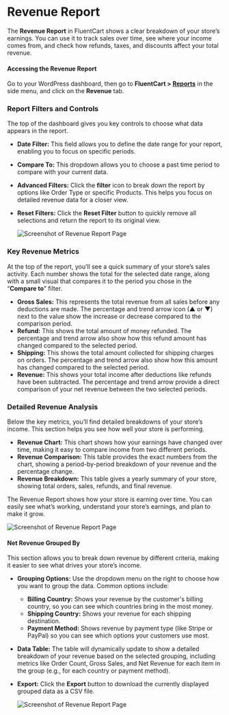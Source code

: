 # Revenue Report

The **Revenue Report** in FluentCart shows a clear breakdown of your store’s earnings. You can use it to track sales over time, see where your income comes from, and check how refunds, taxes, and discounts affect your total revenue.

#### Accessing the Revenue Report

Go to your WordPress dashboard, then go to **FluentCart > [Reports](/guide/reporting-analytics/reports-dashboard-overview.md)** in the side menu, and click on the **Revenue** tab.

### Report Filters and Controls

The top of the dashboard gives you key controls to choose what data appears in the report.

* **Date Filter:** This field allows you to define the date range for your report, enabling you to focus on specific periods.
* **Compare To:** This dropdown allows you to choose a past time period to compare with your current data.
* **Advanced Filters:** Click the **filter** icon to break down the report by options like Order Type or specific Products. This helps you focus on detailed revenue data for a closer view.
* **Reset Filters:** Click the **Reset Filter** button to quickly remove all selections and return the report to its original view.

	![Screenshot of Revenue Report Page](/images/reporting-analytics/revenue/advanced-filter.webp)

### Key Revenue Metrics

At the top of the report, you’ll see a quick summary of your store’s sales activity. Each number shows the total for the selected date range, along with a small visual that compares it to the period you chose in the “**Compare to**” filter.

* **Gross Sales:** This represents the total revenue from all sales before any deductions are made. The percentage and trend arrow icon (▲ or ▼) next to the value show the increase or decrease compared to the comparison period.
* **Refund:** This shows the total amount of money refunded. The percentage and trend arrow also show how this refund amount has changed compared to the selected period.
* **Shipping:** This shows the total amount collected for shipping charges on orders. The percentage and trend arrow also show how this amount has changed compared to the selected period.
* **Revenue:** This shows your total income after deductions like refunds have been subtracted. The percentage and trend arrow provide a direct comparison of your net revenue between the two selected periods.

### Detailed Revenue Analysis

Below the key metrics, you’ll find detailed breakdowns of your store’s income. This section helps you see how well your store is performing.

* **Revenue Chart:** This chart shows how your earnings have changed over time, making it easy to compare income from two different periods.
* **Revenue Comparison:** This table provides the exact numbers from the chart, showing a period-by-period breakdown of your revenue and the percentage change.
* **Revenue Breakdown:** This table gives a yearly summary of your store, showing total orders, sales, refunds, and final revenue.

The Revenue Report shows how your store is earning over time. You can easily see what’s working, understand your store’s earnings, and plan to make it grow.

   ![Screenshot of Revenue Report Page](/images/reporting-analytics/revenue/revenue-analysis.webp)

#### Net Revenue Grouped By

This section allows you to break down revenue by different criteria, making it easier to see what drives your store’s income.

* **Grouping Options:** Use the dropdown menu on the right to choose how you want to group the data. Common options include:
    * **Billing Country:** Shows your revenue by the customer's billing country, so you can see which countries bring in the most money.
    * **Shipping Country:** Shows your revenue for each shipping destination.
    * **Payment Method:** Shows revenue by payment type (like Stripe or PayPal) so you can see which options your customers use most.
* **Data Table:** The table will dynamically update to show a detailed breakdown of your revenue based on the selected grouping, including metrics like Order Count, Gross Sales, and Net Revenue for each item in the group (e.g., for each country or payment method).
* **Export:** Click the **Export** button to download the currently displayed grouped data as a CSV file.

    ![Screenshot of Revenue Report Page](/images/reporting-analytics/revenue/net-revenue.webp)
